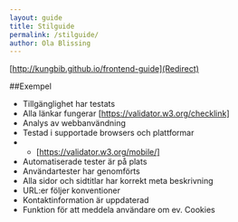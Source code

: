 ```yaml
---
layout: guide
title: Stilguide
permalink: /stilguide/
author: Ola Blissing
---
```


[http://kungbib.github.io/frontend-guide](Redirect)

##Exempel

* Tillgänglighet har testats
* Alla länkar fungerar [https://validator.w3.org/checklink]
* Analys av webbanvändning
* Testad i supportade browsers och plattformar
* * [https://validator.w3.org/mobile/]
* Automatiserade tester är på plats
* Användartester har genomförts
* Alla sidor och sidtitlar har korrekt meta beskrivning
* URL:er följer konventioner
* Kontaktinformation är uppdaterad
* Funktion för att meddela användare om ev. Cookies
